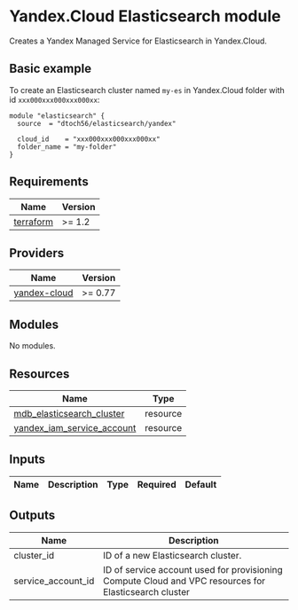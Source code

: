 # Yandex.Cloud Elasticsearch module

Creates a Yandex Managed Service for Elasticsearch in Yandex.Cloud.

## Basic example

To create an Elasticsearch cluster named `my-es` in Yandex.Cloud folder with id `xxx000xxx000xxx000xx`:

```hcl
module "elasticsearch" {
  source  = "dtoch56/elasticsearch/yandex"

  cloud_id    = "xxx000xxx000xxx000xx"
  folder_name = "my-folder"
}
```

## Requirements

| Name                                            | Version |
|-------------------------------------------------|---------|
| [terraform](https://www.terraform.io/downloads) | >= 1.2  |

## Providers

| Name                                                                                    | Version |
|-----------------------------------------------------------------------------------------|---------|
| [yandex-cloud](https://registry.terraform.io/providers/yandex-cloud/yandex/latest/docs) | >= 0.77 |

## Modules

No modules.

## Resources

| Name                                                                                                                                                                    | Type     |
|-------------------------------------------------------------------------------------------------------------------------------------------------------------------------|----------|
| [mdb_elasticsearch_cluster](https://registry.terraform.io/providers/yandex-cloud/yandex/latest/docs/resources/mdb_elasticsearch_cluster)                                | resource |
| [yandex_iam_service_account](https://registry.terraform.io/providers/yandex-cloud/yandex/latest/docs/resources/iam_service_account)                                     | resource |

## Inputs

| Name                          | Description                                                                                                                                               | Type     | Required | Default |
|-------------------------------|-----------------------------------------------------------------------------------------------------------------------------------------------------------|----------|:--------:|---------|

## Outputs

| Name                    | Description                                                                                           |
|-------------------------|-------------------------------------------------------------------------------------------------------|
| cluster_id              | ID of a new Elasticsearch cluster.                                                                    | 
| service_account_id      | ID of service account used for provisioning Compute Cloud and VPC resources for Elasticsearch cluster | 



